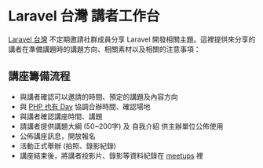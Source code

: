 # Laravel 台灣 講者工作台

[Laravel 台灣](https://www.facebook.com/groups/laravel.tw/) 不定期邀請社群成員分享 Laravel 開發相關主題。這裡提供來分享的講者在準備講題時的講題方向、相關素材以及相關的注意事項：

## 講座籌備流程

* 與講者確認可以邀請的時間、預定的講題及內容方向
* 與 [PHP 也有 Day](https://www.facebook.com/groups/849639948396465/) 協調合辦時間、確認場地
* 與講者確認講座時間、講題
* 請講者提供講題大綱 (50~200字) 及 自我介紹 供主辦單位公佈使用
* 公佈講座訊息，開放報名
* 活動正式舉辦 (拍照、錄影紀錄)
* 講座結束後，將講者投影片、錄影等資料紀錄在 [meetups](https://github.com/laravel-taiwan/meetups) 裡

